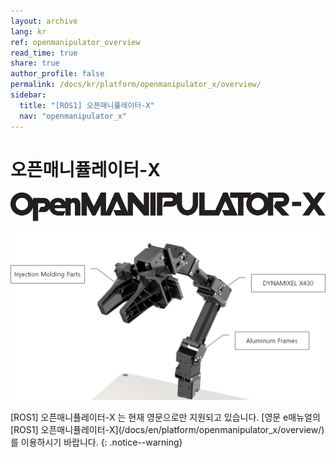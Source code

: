 ```yaml
---
layout: archive
lang: kr
ref: openmanipulator_overview
read_time: true
share: true
author_profile: false
permalink: /docs/kr/platform/openmanipulator_x/overview/
sidebar:
  title: "[ROS1] 오픈매니퓰레이터-X"
  nav: "openmanipulator_x"
---
```


# 오픈매니퓰레이터-X

![](/assets/images/platform/openmanipulator_x/OpenManipulator.png)

![](/assets/images/platform/openmanipulator_x/OpenManipulator_Introduction.jpg)

\[ROS1] 오픈매니퓰레이터-X 는 현재 영문으로만 지원되고 있습니다. [영문 e매뉴얼의 \[ROS1] 오픈매니퓰레이터-X](/docs/en/platform/openmanipulator_x/overview/)를 이용하시기 바랍니다.
{: .notice--warning}
